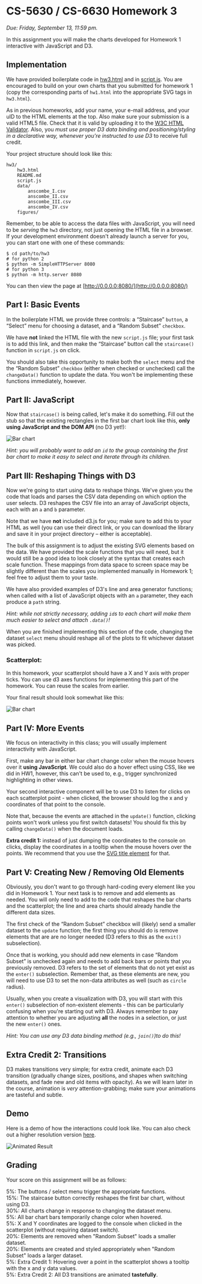 # CS-5630 / CS-6630 Homework 3

_Due: Friday, September 13, 11:59 pm._

In this assignment you will make the charts developed for Homework 1 interactive with JavaScript and D3.

## Implementation

We have provided boilerplate code in [hw3.html](hw3.html) and in [script.js](script.js).
You are encouraged to build on your own charts that you submitted for homework 1 (copy the corresponding parts of `hw1.html` into the appropriate SVG tags in `hw3.html`).

As in previous homeworks, add your name, your e-mail address, and your uID to the HTML elements at the top. Also make sure your submission is a valid HTML5 file. Check that it is valid by uploading it to the [W3C HTML Validator](https://validator.w3.org/#validate_by_upload). Also, you _must use proper D3 data binding and positioning/styling in a declarative way, whenever you're instructed to use D3_ to receive full credit.

Your project structure should look like this:

    hw3/
        hw3.html
        README.md
        script.js
        data/
            anscombe_I.csv
            anscombe_II.csv
            anscombe_III.csv
            anscombe_IV.csv
        figures/

Remember, to be able to access the data files with JavaScript, you will need to be _serving_ the `hw3` directory, not just opening the HTML file in a browser. If your development environment doesn't already launch a server for you, you can start one with one of these commands:

    $ cd path/to/hw3
    # for python 2
    $ python -m SimpleHTTPServer 8080
    # for python 3
    $ python -m http.server 8080

You can then view the page at [http://0.0.0.0:8080/](http://0.0.0.0:8080/)

## Part I: Basic Events

In the boilerplate HTML we provide three controls: a “Staircase” `button`, a “Select” menu for choosing a dataset, and a “Random Subset” `checkbox`.

We have **not** linked the HTML file with the new `script.js` file; your first task is to add this link, and then make the “Staircase” button call the `staircase()` function in `script.js` on click.

You should also take this opportunity to make both the `select` menu and the the “Random Subset” `checkbox` (either when checked or unchecked) call the `changeData()` function to update the data. You won't be implementing these functions immediately, however.

## Part II: JavaScript

Now that `staircase()` is being called, let's make it do something. Fill out the stub so that the existing rectangles in the first bar chart look like this, **only using JavaScript and the DOM API** (no D3 yet!):

![Bar chart](figures/staircase.png)

_Hint: you will probably want to add an `id` to the group containing the first bar chart to make it easy to select and iterate through its children._

## Part III: Reshaping Things with D3

Now we're going to start using data to reshape things. We've given you the code that loads and parses the CSV data depending on which option the user selects. D3 reshapes the CSV file into an array of JavaScript objects, each with an `a` and `b` parameter.

Note that we have **not** included d3.js for you; make sure to add this to your HTML as well (you can use their direct link, or you can download the library and save it in your project directory – either is acceptable).

The bulk of this assignment is to adjust the existing SVG elements based on the data. We have provided the scale functions that you will need, but it would still be a good idea to look closely at the syntax that creates each scale function. These mappings from data space to screen space may be slightly different than the scales you implemented manually in Homework 1; feel free to adjust them to your taste.

We have also provided examples of D3's line and area generator functions; when called with a list of JavaScript objects with an `a` parameter, they each produce a `path` string.

_Hint: while not strictly necessary, adding `id`s to each chart will make them much easier to select and attach `.data()`!_

When you are finished implementing this section of the code, changing the dataset `select` menu should reshape all of the plots to fit whichever dataset was picked.

### Scatterplot:

In this homework, your scatterplot should have a X and Y axis with proper ticks. You can use d3 axes functions for implementing this part of the homework. You can reuse the scales from earlier.

Your final result should look somewhat like this:

![Bar chart](figures/screenshot.png)

## Part IV: More Events

We focus on interactivity in this class; you will usually implement interactivity with JavaScript.

First, make any bar in either bar chart change color when the mouse hovers over it **using JavaScript**. We could also do a hover effect using CSS, like we did in HW1, however, this can't be used to, e.g., trigger synchronized highlighting in other views.

Your second interactive component will be to use D3 to listen for clicks on each scatterplot point - when clicked, the browser should log the x and y coordinates of that point to the console.

Note that, because the events are attached in the `update()` function, clicking points won't work unless you first switch datasets! You should fix this by calling `changeData()` when the document loads.

**Extra credit 1:** instead of just dumping the coordinates to the console on clicks, display the coordinates in a tooltip when the mouse hovers over the points. We recommend that you use the [SVG title element](https://developer.mozilla.org/en-US/docs/Web/SVG/Element/title) for that.

## Part V: Creating New / Removing Old Elements

Obviously, you don't want to go through hard-coding every element like you did in Homework 1. Your next task is to remove and add elements as needed. You will only need to add to the code that reshapes the bar charts and the scatterplot; the line and area charts should already handle the different data sizes.

The first check of the “Random Subset” checkbox will (likely) send a smaller dataset to the `update` function; the first thing you should do is remove elements that are are no longer needed (D3 refers to this as the `exit()` subselection).

Once that is working, you should add new elements in case “Random Subset” is unchecked again and needs to add back bars or points that you previously removed. D3 refers to the set of elements that do not yet exist as the `enter()` subselection. Remember that, as these elements are new, you will need to use D3 to set the non-data attributes as well (such as `circle` radius).

Usually, when you create a visualization with D3, you will start with this `enter()` subselection of non-existent elements - this can be particularly confusing when you're starting out with D3. Always remember to pay attention to whether you are adjusting **all** the nodes in a selection, or just the new `enter()` ones.

_Hint: You can use any D3 data binding method (e.g., `join()`)to do this!_

## Extra Credit 2: Transitions

D3 makes transitions very simple; for extra credit, animate each D3 transition (gradually change sizes, positions, and shapes when switching datasets, and fade new and old items with opacity). As we will learn later in the course, animation is _very_ attention-grabbing; make sure your animations are tasteful and subtle. 


## Demo

Here is a demo of how the interactions could look like. You can also check out a higher resolution version [here](figures/hw3_demo.mp4).

![Animated Result](figures/hw3_demo.gif)


## Grading

Your score on this assignment will be as follows:

5%: The buttons / select menu trigger the appropriate functions.  
15%: The staircase button correctly reshapes the first bar chart, without using D3.  
30%: All charts change in response to changing the dataset menu.  
5%: All bar chart bars temporarily change color when hovered.  
5%: X and Y coordinates are logged to the console when clicked in the scatterplot (without requiring dataset switch).  
20%: Elements are removed when "Random Subset" loads a smaller dataset.  
20%: Elements are created and styled appropriately when "Random Subset" loads a larger dataset.  
5%: Extra Credit 1: Hovering over a point in the scatterplot shows a tooltip with the x and y data values.  
5%: Extra Credit 2: All D3 transitions are animated **tastefully**.
